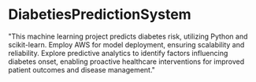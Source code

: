 # DiabetiesPredictionSystem
"This machine learning project predicts diabetes risk, utilizing Python and scikit-learn. Employ AWS for model deployment, ensuring scalability and reliability. Explore predictive analytics to identify factors influencing diabetes onset, enabling proactive healthcare interventions for improved patient outcomes and disease management."
